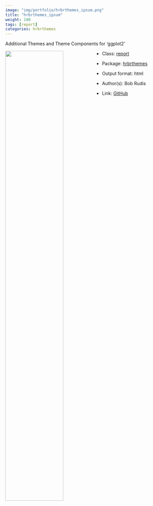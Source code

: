 ```yaml
---
image: "img/portfolio/hrbrthemes_ipsum.png"
title: "hrbrthemes_ipsum"
weight: 100
tags: [report]
categories: hrbrthemes
---
```


Additional Themes and Theme Components for ‘ggplot2’

<!--more-->

<p><a href="../../img/portfolio/hrbrthemes_ipsum.png"><img class = "jf-image-shadow" src="../../img/portfolio/hrbrthemes_ipsum.png" style="display: block; margin: auto;" width="60%"  align="left"></a></p>

- Class: [report](../../tags/report)
- Package: [hrbrthemes](hrbrthemes)
- Output format: html

- Author(s): Bob Rudis
- Link: [GitHub](https://github.com/hrbrmstr/hrbrthemes)


